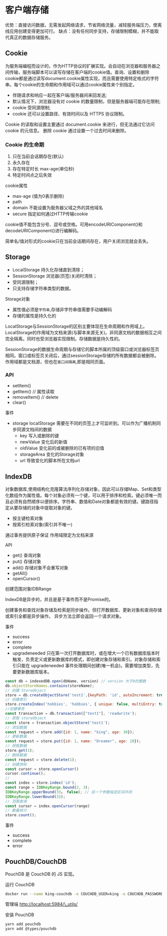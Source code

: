 # 客户端存储

优势：直接访问数据，无需发起网络请求，节省网络流量，减轻服务端压力，使离线应用创建变得更加可行。
缺点：没有任何同步支持，存储限制模糊，并不能取代真正的数据存储服务。

## Cookie

为服务端编程而设计的，作为HTTP协议的扩展实现。会自动在浏览器和服务器之间传输，服务端脚本可以读写存储在客户端的cookie值。查询、设置和删除cookie都是通过读写document.cookie属性实现，而且需要使用特定格式的字符串。每个cookie的生命期和作用域可以通过cookie属性来个别指定。

- 伴随请求和响应一起在客户端/服务器间来回发送;
- 默认情况下，浏览器没有对 cookie 的数量限制，但是服务器端可能存在限制;
- cookie 受同源限制;
- cookie 还可以设置路径、有效时间以及 HTTPS 协议限制。

Cookie 的读取和设置主要通过 document.cookie 来进行，但无法通过它访问 cookie 的元信息。
删除 cookie 通过设置一个过去时间来删除。

### Cookie 的生命期

  1. 只在当前会话期存在(默认)
  2. 永久存在
  3. 存在特定时长 max-age(单位秒)
  4. 特定时间点之后失效

cookie属性

- max-age (值为0表示删除)
- path
- domain 不能设置为服务器父域之外的其他域名
- secure 指定如何通过HTTP传输cookie

cookie值不能包含分号、逗号或空格。可用encodeURIComponent()和decodeURIComponent()进行编解码。

简单名/值对形式的cookie只在当前会话期间存在，用户关闭浏览就会丢失。

## Storage

- LocalStorage 持久化存储直到清除；
- SessionStorage 浏览器(页签)关闭时清除；
- 受同源限制；
- 只支持存储字符串类型的数据。

Storage对象

- 属性值必须是`字符串`,存储非字符串值需要手动编解码
- 存储的属性是持久化的

LocalStorage与SessionStorage的区别主要体现在生命周期和作用域上。
LocalStorage的作用域为文档来源(与脚本来源无关)。非同源文档的数据相互之间完全隔离。同时也受浏览器实现限制。存储数据是持久性的。

SessionStorage的数据生命周期与存储它的脚本所属的顶级窗口或浏览器标签页相同。窗口或标签页关闭后，通过sessionStorage存储的所有数据都会被删除。作用域都是文档源，但也在`窗口间隔离`,即是相同页面。

### API

- setItem()
- getItem() // 属性读取
- removeItem()  // delete
- clear()

事件

- storage localStorage 需要在不同的页签上才可监听到。可以作为广播机制同步同源文档间的数据
  - key 写入或删除的键
  - newValue 变化后的新值
  - oldValue 变化前的或被删除的已有项的旧值
  - storageArea 变化的Storage对象
  - url 导致变化的脚本所在文档url

## IndexDB

对象数据库,使用结构化克隆算法序列化存储对象，因此可以存储Map、Set和类型化数组作为属性值。每个对象必须有一个键，可以用于排序和检索。键必须唯一而且必须有自然顺序以便排序。字符串、数值和Date对象都是有效的键。键路径指定从要存储的对象中提取对象的键。

- 按主键检索对象
- 按索引检索对象(索引并不唯一)

通过事务提供原子保证
作用域限定为文档来源

API

- get() 查询对象
- put() 存储对象
- add() 存储对象不会重写对象
- getAll()
- openCursor()

创建范围对象IDBRange

IndexDB是异步的，并且是基于事件而不是Promise的。

创建事务和查找对象存储及检索是同步操作。但打开数据库、更新对象和查询存储或索引全都是异步操作。
异步方法立即会返回一个请求对象。

事件

- success
- error
- complete
- upgradeneeded 只在第一次打开数据库时，或在增大一个已有数据库版本时触发，负责定义或更新数据库的模式，即创建对象存储和索引。对象存储和索引只能在 upgradeneeded 事件处理期间创建(唯一机会)。需要增加类型，先要更新数据库版本。

```js
const db = indexedDB.open(dbName, version) // version 大于0的整数
db.objectStoreNames.contains(storeName);
// 创建 StoreObject
store = db.createObjectStore('test1',{keyPath: 'id', autoIncrement: true});
// 创建索引
store.createIndex('hobbies', 'hobbies', { unique: false, multiEntry: true });
//创建事务
const transaction = db.transaction(["test1"], 'readwrite');
// 获取 storeObject
const store = transaction.objectStore('test1');
// 添加数据
const request = store.add({id: 1, name: "king", age: 30});
// 更新数据
const request = store.put({id: 1, name: "Dreamer", age: 20});
// 获取数据
store.get(1);
// 删除数据
const request = store.delete(1);
// 创建游标
const cursor = store.openCursor()
cursor.continue();
//
const index = store.index('id');
const range = IDBKeyRange.bound(2, 3);
IDBKeyRange.upperBound(33， false); // 后一个参数指定区间开闭
IDBKeyRange.lowerBound(33);
// 范围查询
const cursor = index.openCursor(range)
// 数量统计
store.count();
```

事件

- success
- complete
- error

## PouchDB/CouchDB

PouchDB 是 CouchDB 的 JS 实现。

运行 CouchDB

```bash
docker run --name king-couchdb -e COUCHDB_USER=king -e COUCHDB_PASSWORD=king123 -p 5984:5984  -d couchdb
```

管理端
<http://localhost:5984/\_utils/>

安装 PouchDB

```bash
yarn add pouchdb
yarn add @types/pouchdb
```
